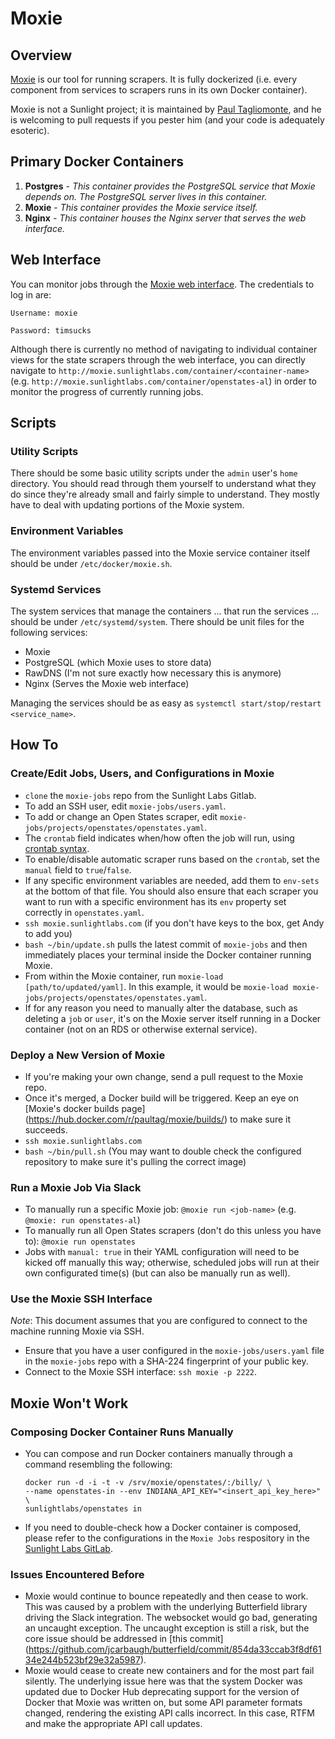# Moxie

## Overview

[Moxie](https://github.com/paultag/moxie) is our tool for running scrapers. It is fully dockerized (i.e. every component from
services to scrapers runs in its own Docker container).

Moxie is not a Sunlight project; it is maintained by [Paul Tagliomonte](https://github.com/paultag), and he is welcoming to
pull requests if you pester him (and your code is adequately esoteric).

## Primary Docker Containers

1.  **Postgres** - _This container provides the PostgreSQL service that Moxie depends on. The PostgreSQL server lives in this
container._
1.  **Moxie** - _This container provides the Moxie service itself._
1.  **Nginx** - _This container houses the Nginx server that serves the web interface._

## Web Interface

You can monitor jobs through the [Moxie web interface](http://moxie.sunlightlabs.com/).  The credentials to log in are:

```
Username: moxie

Password: timsucks
```

Although there is currently no method of navigating to individual container views for the state scrapers through the web
interface, you can directly navigate to `http://moxie.sunlightlabs.com/container/<container-name>`
(e.g. `http://moxie.sunlightlabs.com/container/openstates-al`) in order to monitor the progress of currently running jobs.

## Scripts

### Utility Scripts

There should be some basic utility scripts under the `admin` user's `home` directory. You should read through them yourself to understand what they do since they're already small and fairly simple to understand. They mostly have to deal with updating portions of the Moxie system.

### Environment Variables

The environment variables passed into the Moxie service container itself should be under `/etc/docker/moxie.sh`.

### Systemd Services

The system services that manage the containers ... that run the services ... should be under `/etc/systemd/system`. There should be unit files for the following services:

-   Moxie
-   PostgreSQL (which Moxie uses to store data)
-   RawDNS (I'm not sure exactly how necessary this is anymore)
-   Nginx (Serves the Moxie web interface)

Managing the services should be as easy as `systemctl start/stop/restart <service_name>`.

## How To

### Create/Edit Jobs, Users, and Configurations in Moxie

-   `clone` the `moxie-jobs` repo from the Sunlight Labs Gitlab.
-   To add an SSH user, edit `moxie-jobs/users.yaml`.
-   To add or change an Open States scraper, edit `moxie-jobs/projects/openstates/openstates.yaml`.
-   The `crontab` field indicates when/how often the job will run, using [crontab syntax](https://en.wikipedia.org/wiki/Cron).
-   To enable/disable automatic scraper runs based on the `crontab`, set the `manual` field to `true`/`false`.
-   If any specific environment variables are needed, add them to `env-sets` at the bottom of that file. You should also ensure
that each scraper you want to run with a specific environment has its `env` property set correctly in `openstates.yaml`.
-   `ssh moxie.sunlightlabs.com` (if you don't have keys to the box, get Andy to add you)
-   `bash ~/bin/update.sh` pulls the latest commit of `moxie-jobs` and then immediately places your terminal inside the Docker 
container running Moxie.
-   From within the Moxie container, run `moxie-load [path/to/updated/yaml]`. In this example, it would be `moxie-load
moxie-jobs/projects/openstates/openstates.yaml`.
-   If for any reason you need to manually alter the database, such as deleting a `job` or `user`, it's on the Moxie server
itself running in a Docker container (not on an RDS or otherwise external service).

### Deploy a New Version of Moxie

-   If you're making your own change, send a pull request to the Moxie repo.
-   Once it's merged, a Docker build will be triggered. Keep an eye on [Moxie's docker builds page]
(https://hub.docker.com/r/paultag/moxie/builds/) to make sure it succeeds.
-   `ssh moxie.sunlightlabs.com`
-   `bash ~/bin/pull.sh` (You may want to double check the configured repository to make sure it's pulling the correct image)

### Run a Moxie Job Via Slack

-   To manually run a specific Moxie job: `@moxie run <job-name>` (e.g. `@moxie: run openstates-al`)
-   To manually run all Open States scrapers (don't do this unless you have to): `@moxie run openstates`
-   Jobs with `manual: true` in their YAML configuration will need to be kicked off manually this way; otherwise, scheduled
jobs will run at their own configurated time(s) (but can also be manually run as well).

### Use the Moxie SSH Interface

*Note*: This document assumes that you are configured to connect to the machine running Moxie via SSH.

-   Ensure that you have a user configured in the `moxie-jobs/users.yaml` file in the `moxie-jobs` repo with a SHA-224
fingerprint of your public key.
-   Connect to the Moxie SSH interface: `ssh moxie -p 2222`.

## Moxie Won't Work

### Composing Docker Container Runs Manually

-   You can compose and run Docker containers manually through a command resembling the following:
    ```
    docker run -d -i -t -v /srv/moxie/openstates/:/billy/ \
    --name openstates-in --env INDIANA_API_KEY="<insert_api_key_here>" \
    sunlightlabs/openstates in
    ```
-   If you need to double-check how a Docker container is composed, please refer to the configurations in the `Moxie Jobs` 
respository in the [Sunlight Labs GitLab](https://https://gitlab.sunlightlabs.com/).

### Issues Encountered Before

-   Moxie would continue to bounce repeatedly and then cease to work. This was caused by a problem with the underlying
Butterfield library driving the Slack integration. The websocket would go bad, generating an uncaught exception. The uncaught
exception is still a risk, but the core issue should be addressed in [this commit]
(https://github.com/jcarbaugh/butterfield/commit/854da33ccab3f8df6134e244b523bf29e32a5987).
-   Moxie would cease to create new containers and for the most part fail silently. The underlying issue here was that the
system Docker was updated due to Docker Hub deprecating support for the version of Docker that Moxie was written on, but some
API parameter formats changed, rendering the existing API calls incorrect. In this case, RTFM and make the appropriate API call
updates.

